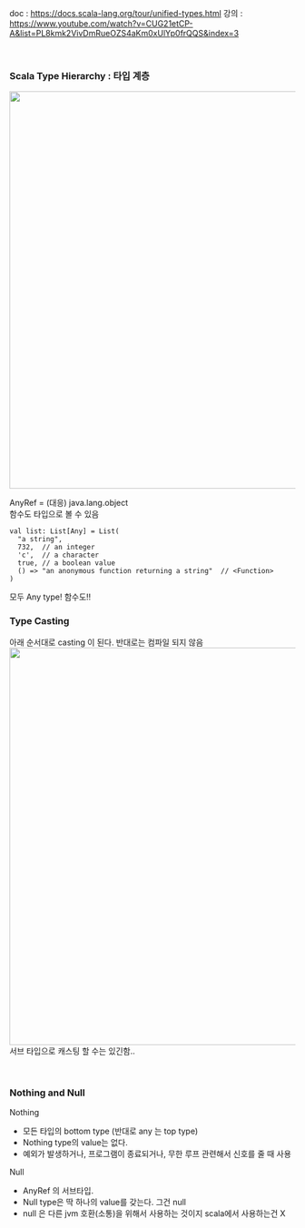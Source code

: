 doc : https://docs.scala-lang.org/tour/unified-types.html
강의 : https://www.youtube.com/watch?v=CUG21etCP-A&list=PL8kmk2VivDmRueOZS4aKm0xUlYp0frQQS&index=3

<br/>

### Scala Type Hierarchy : 타입 계층
<img src="https://docs.scala-lang.org/resources/images/tour/unified-types-diagram.svg" width="700"/>

AnyRef = (대응) java.lang.object   
함수도 타입으로 볼 수 있음

```
val list: List[Any] = List(
  "a string",
  732,  // an integer
  'c',  // a character
  true, // a boolean value
  () => "an anonymous function returning a string"  // <Function>
)

```
모두 Any type! 함수도!!    

### Type Casting
아래 순서대로 casting 이 된다. 반대로는 컴파일 되지 않음
<img src="https://docs.scala-lang.org/resources/images/tour/type-casting-diagram.svg" width="700"/>
서브 타입으로 캐스팅 할 수는 있긴함..

<br/>

### Nothing and Null
Nothing
- 모든 타입의 bottom type (반대로 any 는 top type)
- Nothing type의 value는 없다.
- 예외가 발생하거나, 프로그램이 종료되거나, 무한 루프 관련해서 신호를 줄 때 사용

Null
- AnyRef 의 서브타입.
- Null type은 딱 하나의 value를 갖는다. 그건 null
- null 은 다른 jvm 호환(소통)을 위해서 사용하는 것이지 scala에서 사용하는건 X
